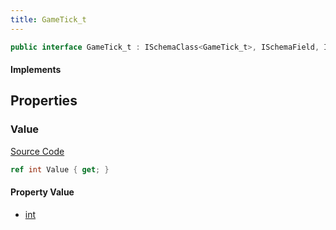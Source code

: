 ```yaml
---
title: GameTick_t
---
```


```csharp
public interface GameTick_t : ISchemaClass<GameTick_t>, ISchemaField, ISchemaClass, INativeHandle
```

#### Implements

## Properties

### Value

[Source Code](https://github.com/swiftly-solution/swiftlys2/blob/main/managed/src/SwiftlyS2.Generated/Schemas/Interfaces/GameTick_t.cs#L17)

```csharp
ref int Value { get; }
```

#### Property Value

- [int](https://learn.microsoft.com/dotnet/api/system.int32)


